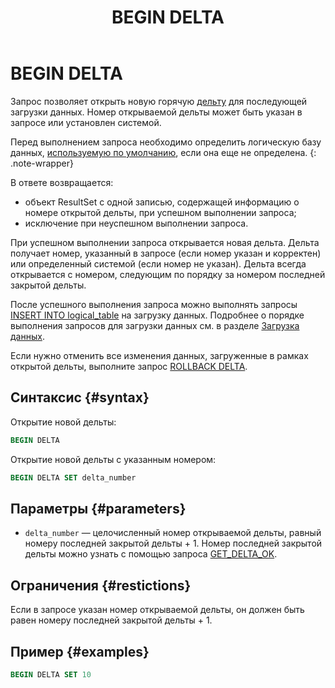 ﻿---
layout: default
title: BEGIN DELTA
nav_order: 2
parent: Запросы SQL+
grand_parent: Справочная информация
has_children: false
has_toc: false
---

# BEGIN DELTA

Запрос позволяет открыть новую горячую [дельту](../../../overview/main_concepts/delta/delta.md) 
для последующей загрузки данных. Номер открываемой дельты может быть указан в запросе или установлен 
системой.

Перед выполнением запроса необходимо определить логическую базу данных, 
[используемую по умолчанию](../../../working_with_system/other_features/default_db_set-up/default_db_set-up.md), 
если она еще не определена.
{: .note-wrapper}

В ответе возвращается:
*   объект ResultSet c одной записью, содержащей информацию о номере открытой дельты, при успешном 
    выполнении запроса;
*   исключение при неуспешном выполнении запроса.

При успешном выполнении запроса открывается новая дельта. Дельта получает номер, указанный в запросе 
(если номер указан и корректен) или определенный системой (если номер не указан). Дельта всегда открывается 
с номером, следующим по порядку за номером последней закрытой дельты.

После успешного выполнения запроса можно выполнять запросы 
[INSERT INTO logical_table](../INSERT_INTO_logical_table/INSERT_INTO_logical_table.md) на загрузку данных. 
Подробнее о порядке выполнения запросов для загрузки данных см. в разделе 
[Загрузка данных](../../../working_with_system/data_upload/data_upload.md).

Если нужно отменить все изменения данных, загруженные в рамках открытой дельты, выполните запрос 
[ROLLBACK DELTA](../ROLLBACK_DELTA/ROLLBACK_DELTA.md).

## Синтаксис {#syntax}

Открытие новой дельты:
```sql
BEGIN DELTA
```

Открытие новой дельты с указанным номером:
```sql
BEGIN DELTA SET delta_number
```

## Параметры {#parameters}

*   `delta_number` — целочисленный номер открываемой дельты, равный номеру последней закрытой дельты + 1. 
    Номер последней закрытой дельты можно узнать с помощью запроса 
    [GET_DELTA_OK](../GET_DELTA_OK/GET_DELTA_OK.md).
    
## Ограничения {#restictions}

Если в запросе указан номер открываемой дельты, он должен быть равен номеру последней закрытой дельты + 1.

## Пример {#examples}

```sql
BEGIN DELTA SET 10
```